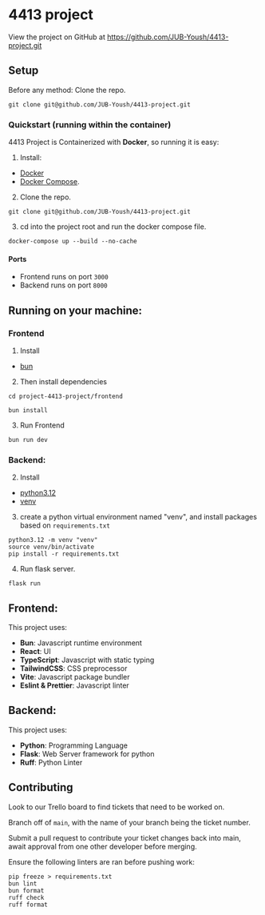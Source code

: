 # 4413 project
View the project on GitHub at https://github.com/JUB-Yoush/4413-project.git

## Setup

Before any method: Clone the repo.

```
git clone git@github.com/JUB-Yoush/4413-project.git
```

### Quickstart (running within the container)

4413 Project is Containerized with **Docker**, so running it is easy:

1. Install:

- [Docker](https://docs.docker.com/engine/install/)
- [Docker Compose](https://docs.docker.com/compose/install/).

2. Clone the repo.

```
git clone git@github.com/JUB-Yoush/4413-project.git
```

3. cd into the project root and run the docker compose file.

```
docker-compose up --build --no-cache
```

#### Ports

- Frontend runs on port `3000`
- Backend runs on port `8000`

## Running on your machine:

### Frontend

1. Install

- [bun](https://bun.sh/)

2. Then install dependencies

```
cd project-4413-project/frontend

bun install
```

3. Run Frontend

```
bun run dev
```

### Backend:

2. Install

- [python3.12](https://www.python.org/downloads/release/python-3120/)
- [venv](https://realpython.com/python-virtual-environments-a-primer/)

3. create a python virtual environment named "venv", and install packages based on `requirements.txt`

```
python3.12 -m venv "venv"
source venv/bin/activate
pip install -r requirements.txt
```

4. Run flask server.

```
flask run
```

## Frontend:

This project uses:

- **Bun**: Javascript runtime environment
- **React**: UI
- **TypeScript**: Javascript with static typing
- **TailwindCSS**: CSS preprocessor
- **Vite**: Javascript package bundler
- **Eslint & Prettier**: Javascript linter

## Backend:

This project uses:

- **Python**: Programming Language
- **Flask**: Web Server framework for python
- **Ruff**: Python Linter

## Contributing

Look to our Trello board to find tickets that need to be worked on.

Branch off of `main`, with the name of your branch being the ticket number.

Submit a pull request to contribute your ticket changes back into main, await approval from one other developer before merging.

Ensure the following linters are ran before pushing work:

```
pip freeze > requirements.txt
bun lint
bun format
ruff check
ruff format
```
